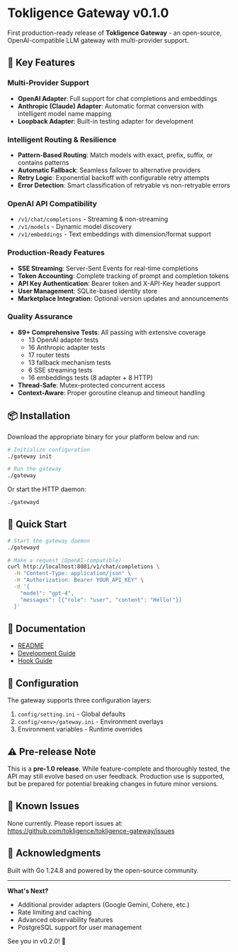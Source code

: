 # Tokligence Gateway v0.1.0

First production-ready release of **Tokligence Gateway** - an open-source, OpenAI-compatible LLM gateway with multi-provider support.

## 🎯 Key Features

### Multi-Provider Support
- **OpenAI Adapter**: Full support for chat completions and embeddings
- **Anthropic (Claude) Adapter**: Automatic format conversion with intelligent model name mapping
- **Loopback Adapter**: Built-in testing adapter for development

### Intelligent Routing & Resilience
- **Pattern-Based Routing**: Match models with exact, prefix, suffix, or contains patterns
- **Automatic Fallback**: Seamless failover to alternative providers
- **Retry Logic**: Exponential backoff with configurable retry attempts
- **Error Detection**: Smart classification of retryable vs non-retryable errors

### OpenAI API Compatibility
- `/v1/chat/completions` - Streaming & non-streaming
- `/v1/models` - Dynamic model discovery
- `/v1/embeddings` - Text embeddings with dimension/format support

### Production-Ready Features
- **SSE Streaming**: Server-Sent Events for real-time completions
- **Token Accounting**: Complete tracking of prompt and completion tokens
- **API Key Authentication**: Bearer token and X-API-Key header support
- **User Management**: SQLite-based identity store
- **Marketplace Integration**: Optional version updates and announcements

### Quality Assurance
- **89+ Comprehensive Tests**: All passing with extensive coverage
  - 13 OpenAI adapter tests
  - 16 Anthropic adapter tests
  - 17 router tests
  - 13 fallback mechanism tests
  - 6 SSE streaming tests
  - 16 embeddings tests (8 adapter + 8 HTTP)
- **Thread-Safe**: Mutex-protected concurrent access
- **Context-Aware**: Proper goroutine cleanup and timeout handling

## 📦 Installation

Download the appropriate binary for your platform below and run:

```bash
# Initialize configuration
./gateway init

# Run the gateway
./gateway
```

Or start the HTTP daemon:

```bash
./gatewayd
```

## 🚀 Quick Start

```bash
# Start the gateway daemon
./gatewayd

# Make a request (OpenAI-compatible)
curl http://localhost:8081/v1/chat/completions \
  -H "Content-Type: application/json" \
  -H "Authorization: Bearer YOUR_API_KEY" \
  -d '{
    "model": "gpt-4",
    "messages": [{"role": "user", "content": "Hello!"}]
  }'
```

## 📖 Documentation

- [README](https://github.com/tokligence/tokligence-gateway/blob/v0.1.0/README.md)
- [Development Guide](https://github.com/tokligence/tokligence-gateway/blob/v0.1.0/docs/dev_guide.md)
- [Hook Guide](https://github.com/tokligence/tokligence-gateway/blob/v0.1.0/docs/hook_guide.md)

## 🔧 Configuration

The gateway supports three configuration layers:
1. `config/setting.ini` - Global defaults
2. `config/<env>/gateway.ini` - Environment overlays
3. Environment variables - Runtime overrides

## ⚠️ Pre-release Note

This is a **pre-1.0 release**. While feature-complete and thoroughly tested, the API may still evolve based on user feedback. Production use is supported, but be prepared for potential breaking changes in future minor versions.

## 🐛 Known Issues

None currently. Please report issues at: https://github.com/tokligence/tokligence-gateway/issues

## 🙏 Acknowledgments

Built with Go 1.24.8 and powered by the open-source community.

---

**What's Next?**
- Additional provider adapters (Google Gemini, Cohere, etc.)
- Rate limiting and caching
- Advanced observability features
- PostgreSQL support for user management

See you in v0.2.0! 🚀
